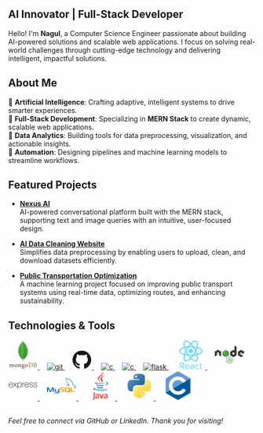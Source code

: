 ## **AI Innovator | Full-Stack Developer**  

Hello! I'm **Nagul**, a Computer Science Engineer passionate about building AI-powered solutions and scalable web applications. I focus on solving real-world challenges through cutting-edge technology and delivering intelligent, impactful solutions.

## **About Me**  

🔹 **Artificial Intelligence**: Crafting adaptive, intelligent systems to drive smarter experiences.  
🔹 **Full-Stack Development**: Specializing in **MERN Stack** to create dynamic, scalable web applications.  
🔹 **Data Analytics**: Building tools for data preprocessing, visualization, and actionable insights.  
🔹 **Automation**: Designing pipelines and machine learning models to streamline workflows.  

## **Featured Projects**  

- **[Nexus AI](https://github.com/Nagul71/Nexus-AI)**  
  AI-powered conversational platform built with the MERN stack, supporting text and image queries with an intuitive, user-focused design.

- **[AI Data Cleaning Website](https://github.com/Nagul71/AI-data-Cleaning-Website)**  
  Simplifies data preprocessing by enabling users to upload, clean, and download datasets efficiently.

- **[Public Transportation Optimization](https://github.com/NAVEENKUMAR4325/IBM-Z-Datathon---ML-model-for-Transportation)**  
  A machine learning project focused on improving public transport systems using real-time data, optimizing routes, and enhancing sustainability.
  
## **Technologies & Tools**  
<p align="left">
  <a href="https://www.mongodb.com/" target="_blank" rel="noreferrer noopener" style="margin-right: 15px;">
    <img src="https://raw.githubusercontent.com/devicons/devicon/master/icons/mongodb/mongodb-original-wordmark.svg" alt="mongodb" width="60" height="60" />
  </a>
  <a href="https://git-scm.com/" target="_blank" rel="noreferrer noopener" style="margin-right: 15px;">
    <img src="https://www.vectorlogo.zone/logos/git-scm/git-scm-icon.svg" alt="git" width="60" height="60" />
  </a>
  <a href="https://github.com/" target="_blank" rel="noreferrer noopener" style="margin-right: 15px;">
    <img src="https://raw.githubusercontent.com/devicons/devicon/master/icons/github/github-original.svg" alt="github" width="40" height="40" />
  </a>
  <a href="https://pandas.pydata.org/" target="_blank" rel="noreferrer noopener" style="margin-right: 15px;">
    <img src="https://pandas.pydata.org/static/img/pandas.svg" alt="c" width="60" height="60" />
  </a>
  <a href="https://numpy.org/" target="_blank" rel="noreferrer noopener" style="margin-right: 15px;">
    <img src="https://numpy.org/images/logo.svg" alt="c" width="60" height="60" />
  </a>
  <a href="https://flask.palletsprojects.com/en/stable/" target="_blank" rel="noreferrer noopener" style="margin-right: 15px;">
    <img src="https://img.icons8.com/?size=100&id=MHcMYTljfKOr&format=png&color=000000" alt="flask" width="60" height="60" />
  </a>
  <a href="https://reactjs.org/" target="_blank" rel="noreferrer noopener" style="margin-right: 15px;">
    <img src="https://raw.githubusercontent.com/devicons/devicon/master/icons/react/react-original-wordmark.svg" alt="react" width="60" height="60" />
  </a>
  <a href="https://nodejs.org/" target="_blank" rel="noreferrer noopener" style="margin-right: 15px;">
    <img src="https://raw.githubusercontent.com/devicons/devicon/master/icons/nodejs/nodejs-original-wordmark.svg" alt="nodejs" width="60" height="60" />
  </a>
  <a href="https://expressjs.com/" target="_blank" rel="noreferrer noopener" style="margin-right: 15px;">
    <img src="https://raw.githubusercontent.com/devicons/devicon/master/icons/express/express-original-wordmark.svg" alt="express" width="60" height="60" />
  </a>
  <a href="https://www.mysql.com/" target="_blank" rel="noreferrer noopener" style="margin-right: 15px;">
    <img src="https://raw.githubusercontent.com/devicons/devicon/master/icons/mysql/mysql-original-wordmark.svg" alt="mysql" width="60" height="60" />
  </a>
  <a href="https://www.java.com/" target="_blank" rel="noreferrer noopener" style="margin-right: 15px;">
    <img src="https://raw.githubusercontent.com/devicons/devicon/master/icons/java/java-original-wordmark.svg" alt="java" width="60" height="60" />
  </a>
  <a href="https://www.python.org" target="_blank" rel="noreferrer noopener" style="margin-right: 15px;">
    <img src="https://raw.githubusercontent.com/devicons/devicon/master/icons/python/python-original.svg" alt="python" width="60" height="60" />
  </a>
  <a href="https://www.cprogramming.com/" target="_blank" rel="noreferrer noopener" style="margin-right: 15px;">
    <img src="https://raw.githubusercontent.com/devicons/devicon/master/icons/c/c-original.svg" alt="c" width="60" height="60" />
  </a>
  
</p>

##

*Feel free to connect via GitHub or LinkedIn. Thank you for visiting!*

